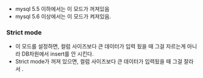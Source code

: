 
- mysql 5.5 이하에서는 이 모드가 꺼져있음
- mysql 5.6 이상에서는 이 모드가 켜져있음.

### Strict mode 

- 이 모드를 설정하면, 컬럼 사이즈보다 큰 데이터가 입력 됬을 때 그걸 자르는게 아니라 DB차원에서 insert를 안 시킨다.
- Strict mode가 꺼져 있으면, 컬럼 사이즈보다 큰 데이터가 입력됬을 때 그걸 잘라서 .




